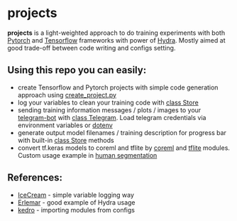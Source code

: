 # projects

**projects** is a light-weighted approach to do training experiments with both [Pytorch](https://pytorch.org/) and [Tensorflow](https://www.tensorflow.org/) frameworks with power of [Hydra](https://hydra.cc/). Mostly aimed at good trade-off between code writing and configs setting.

## Using this repo you can easily:
- create Tensorflow and Pytorch projects with simple code generation approach using [create_project.py](./training/create_project.py)
- log your variables to clean your training code with [class Store](./training/store.py)
- sending training information messages / plots / images to your [telegram-bot](https://github.com/python-telegram-bot/python-telegram-bot) with [class Telegram](./training/telegram_notifier.py). Load telegram credentials via environment variables or [dotenv](https://pypi.org/project/python-dotenv/)
- generate output model filenames / training description for progress bar with built-in [class Store](./training/store.py) methods
- convert tf.keras models to coreml and tflite by [coreml](./convert/mobile/coreml.py) and [tflite](./convert/mobile/tflite.py) modules. Custom usage example in [human segmentation](./proj/tensorflow/human_segmentation/utils.py)

## References:
- [IceCream](https://github.com/gruns/icecream) - simple variable logging way
- [Erlemar](https://github.com/Erlemar/pytorch_tempest) - good example of Hydra usage
- [kedro](https://github.com/quantumblacklabs/kedro) - importing modules from configs
